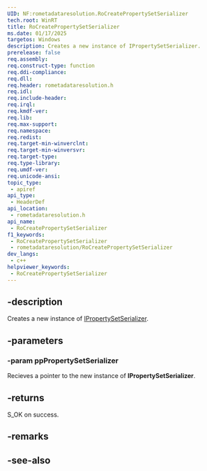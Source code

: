 ```yaml
---
UID: NF:rometadataresolution.RoCreatePropertySetSerializer
tech.root: WinRT
title: RoCreatePropertySetSerializer
ms.date: 01/17/2025
targetos: Windows
description: Creates a new instance of IPropertySetSerializer.
prerelease: false
req.assembly: 
req.construct-type: function
req.ddi-compliance: 
req.dll: 
req.header: rometadataresolution.h
req.idl: 
req.include-header: 
req.irql: 
req.kmdf-ver: 
req.lib: 
req.max-support: 
req.namespace: 
req.redist: 
req.target-min-winverclnt: 
req.target-min-winversvr: 
req.target-type: 
req.type-library: 
req.umdf-ver: 
req.unicode-ansi: 
topic_type:
 - apiref
api_type:
 - HeaderDef
api_location:
 - rometadataresolution.h
api_name:
 - RoCreatePropertySetSerializer
f1_keywords:
 - RoCreatePropertySetSerializer
 - rometadataresolution/RoCreatePropertySetSerializer
dev_langs:
 - c++
helpviewer_keywords:
 - RoCreatePropertySetSerializer
---
```


## -description

Creates a new instance of [IPropertySetSerializer](/uwp/api/windows.storage.streams.ipropertysetserializer).

## -parameters

### -param ppPropertySetSerializer

Recieves a pointer to the new instance of **IPropertySetSerializer**.

## -returns

S_OK on success.

## -remarks

## -see-also

